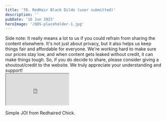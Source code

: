 ```yaml
---
title: '78. RedHair Black Dildo (user submitted)'
description: ''
pubDate: '16 Jun 2023'
heroImage: '/QOS-placeholder-1.jpg'
---
```

<div class="video_paragraph_header"> Side note: It really means a lot to us if you could refrain from sharing the content elsewhere. It's not just about privacy, but it also helps us keep things fair and affordable for everyone. We're working hard to make sure our prices stay low, and when content gets leaked without credit, it can make things tough. So, if you do decide to share, please consider giving a shoutout/credit to the website. We truly appreciate your understanding and support!</div>

<iframe src="https://drive.google.com/file/d/1rS4sdnd_OumdGzDpfRwRZI0i_9BRnM_Q/preview" width="200" height="100" allow="autoplay" allowfullscreen="allowfullscreen"></iframe>

Simple JOI from Redhaired Chick.
<br>
<br>
<!---<a class="read_more" href="https://drive.google.com/file/d/1rS4sdnd_OumdGzDpfRwRZI0i_9BRnM_Q/view?usp=sharing">Download</a>--->